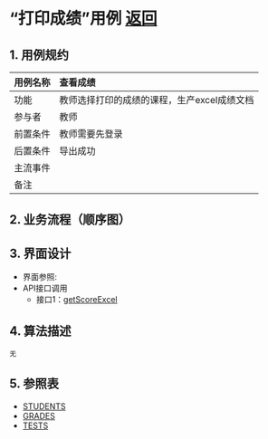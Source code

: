 # “打印成绩”用例 [返回](../README.md)
## 1. 用例规约

|用例名称|查看成绩|
|-------|:-------------|
|功能|教师选择打印的成绩的课程，生产excel成绩文档|
|参与者|教师|
|前置条件|教师需要先登录|
|后置条件|导出成功 |
|主流事件| |
|备注| |

## 2. 业务流程（顺序图） 

## 3. 界面设计
- 界面参照: 
- API接口调用
    - 接口1：[getScoreExcel](../接口/getScoreExcel.md) 

## 4. 算法描述
    无
    
## 5. 参照表
- [STUDENTS](../数据库设计.md/#STUDENTS)
- [GRADES](../数据库设计.md/#GRADES)
- [TESTS](../数据库设计.md/#TESTS)

